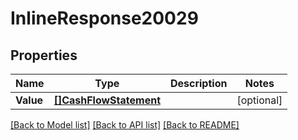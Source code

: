 # InlineResponse20029

## Properties

Name | Type | Description | Notes
------------ | ------------- | ------------- | -------------
**Value** | [**[]CashFlowStatement**](cashFlowStatement.md) |  | [optional] 

[[Back to Model list]](../README.md#documentation-for-models) [[Back to API list]](../README.md#documentation-for-api-endpoints) [[Back to README]](../README.md)


